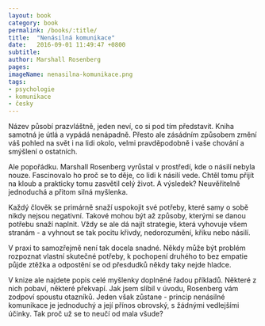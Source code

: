 ```yaml
---
layout: book
category: book
permalink: /books/:title/
title:  "Nenásilná komunikace"
date:   2016-09-01 11:49:47 +0800
subtitle: 
author: Marshall Rosenberg
pages:
imageName: nenasilna-komunikace.png
tags:
- psychologie
- komunikace
- česky
---
```

Název působí prazvláštně, jeden neví, co si pod tím představit. Kniha samotná je útlá a vypádá nenápadně. Přesto ale zásádním způsobem změní váš pohled na svět i na lidi okolo, velmi pravděpodobně i vaše chování a smýšlení o ostatních.

Ale popořádku. Marshall Rosenberg vyrůstal v prostředí, kde o násilí nebyla nouze. Fascinovalo ho proč se to děje, co lidi k násilí vede. Chtěl tomu přijít na kloub a prakticky tomu zasvětil celý život. A výsledek? Neuvěřitelně jednoduchá a přitom silná myšlenka.

Každý člověk se primárně snaží uspokojit své potřeby, které samy o sobě nikdy nejsou negativní. Takové mohou být až způsoby, kterými se danou potřebu snaží naplnit. Vždy se ale dá najít strategie, která vyhovuje všem stranám - a vyhnout se tak pocitu křivdy, nedorozumění, křiku nebo násilí.

V praxi to samozřejmě není tak docela snadné. Někdy může být problém rozpoznat vlastní skutečné potřeby, k pochopení druhého to bez empatie půjde ztěžka a odpostění se od přesdudků někdy taky nejde hladce.

V knize ale najdete popis celé myšlenky doplněné řadou příkladů. Některé z nich pobaví, některé překvapí. Jak jsem slíbil v úvodu, Rosenberg vám zodpoví spoustu otazníků. Jeden však zůstane - princip nenásilné komunikace je jednoduchý a její přínos obrovský, s žádnými vedlejšími účinky. Tak proč už se to neučí od mala všude?